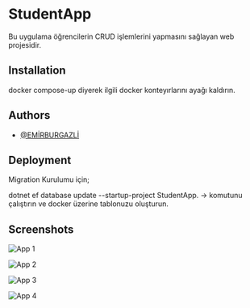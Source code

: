
# StudentApp

Bu uygulama öğrencilerin CRUD işlemlerini yapmasını sağlayan web projesidir.


## Installation

docker compose-up diyerek ilgili docker konteyırlarını ayağı kaldırın.
    
## Authors

- [@EMİRBURGAZLİ](https://github.com/emirburgazli)


## Deployment

Migration Kurulumu için;

 dotnet ef database update --startup-project StudentApp.  -> komutunu çalıştırın ve docker üzerine tablonuzu oluşturun.

 
## Screenshots

![App 1](https://www.linkpicture.com/q/Ekran-Resmi-2023-09-06-18.00.05.png)

![App 2](https://www.linkpicture.com/q/Ekran-Resmi-2023-09-06-18.00.34.png)

![App 3](https://www.linkpicture.com/q/Ekran-Resmi-2023-09-06-18.03.55.png)

![App 4](https://www.linkpicture.com/q/Ekran-Resmi-2023-09-06-18.00.55.png)
